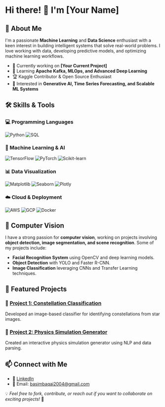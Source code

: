 # Hi there! 👋 I'm [Your Name]

## 🚀 About Me
I'm a passionate **Machine Learning** and **Data Science** enthusiast with a keen interest in building intelligent systems that solve real-world problems. I love working with data, developing predictive models, and optimizing machine learning workflows.

- 🔭 Currently working on **[Your Current Project]**
- 🌱 Learning **Apache Kafka, MLOps, and Advanced Deep Learning**
- 🏆 Kaggle Contributor & Open Source Enthusiast
- 🎯 Interested in **Generative AI, Time Series Forecasting, and Scalable ML Systems**

## 🛠️ Skills & Tools

### 💻 Programming Languages

![Python](https://img.shields.io/badge/Python-3776AB?style=for-the-badge&logo=python&logoColor=white)
![SQL](https://img.shields.io/badge/SQL-4479A1?style=for-the-badge&logo=sqlite&logoColor=white)


### 🤖 Machine Learning & AI

![TensorFlow](https://img.shields.io/badge/TensorFlow-FF6F00?style=for-the-badge&logo=tensorflow&logoColor=white)
![PyTorch](https://img.shields.io/badge/PyTorch-EE4C2C?style=for-the-badge&logo=pytorch&logoColor=white)
![Scikit-learn](https://img.shields.io/badge/Scikit--learn-F7931E?style=for-the-badge&logo=scikitlearn&logoColor=white)

### 📊 Data Visualization

![Matplotlib](https://img.shields.io/badge/Matplotlib-11557C?style=for-the-badge&logo=python&logoColor=white)
![Seaborn](https://img.shields.io/badge/Seaborn-3776AB?style=for-the-badge&logo=python&logoColor=white)
![Plotly](https://img.shields.io/badge/Plotly-3F4F75?style=for-the-badge&logo=plotly&logoColor=white)

### ☁️ Cloud & Deployment

![AWS](https://img.shields.io/badge/AWS-232F3E?style=for-the-badge&logo=amazonaws&logoColor=white)
![GCP](https://img.shields.io/badge/GCP-4285F4?style=for-the-badge&logo=googlecloud&logoColor=white)
![Docker](https://img.shields.io/badge/Docker-2496ED?style=for-the-badge&logo=docker&logoColor=white)

## 🔬 Computer Vision
I have a strong passion for **computer vision**, working on projects involving **object detection, image segmentation, and scene recognition**. Some of my projects include:

- **Facial Recognition System** using OpenCV and deep learning models.
- **Object Detection** with YOLO and Faster R-CNN.
- **Image Classification** leveraging CNNs and Transfer Learning techniques.

## 📂 Featured Projects
 
### 🔹 [Project 1: Constellation Classification](https://github.com/yourusername/constellation-classification)
Developed an image-based classifier for identifying constellations from star images.

### 🔹 [Project 2: Physics Simulation Generator](https://github.com/yourusername/physics-simulation)
Created an interactive physics simulation generator using NLP and data parsing.

## 📫 Connect with Me

- 💼 [LinkedIn](https://linkedin.com/in/yourusername)
- 📧 Email: basimbaqai2004@gmail.com

💡 *Feel free to fork, contribute, or reach out if you want to collaborate on exciting projects!* 🚀

